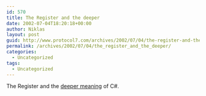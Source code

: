 ```yaml
---
id: 570
title: The Register and the deeper
date: 2002-07-04T18:20:18+00:00
author: Niklas
layout: post
guid: http://www.protocol7.com/archives/2002/07/04/the-register-and-the-deeper/
permalink: /archives/2002/07/04/the_register_and_the_deeper/
categories:
  - Uncategorized
tags:
  - Uncategorized
---
```

<div class='microid-868fe661f4fbe4cd7a73e698f6b26d5dc7a0d4b0'>
  <p>
    The Register and the <a href="http://www.theregister.co.uk/content/28/26042.html">deeper meaning</a> of C#.
  </p>
</div>
